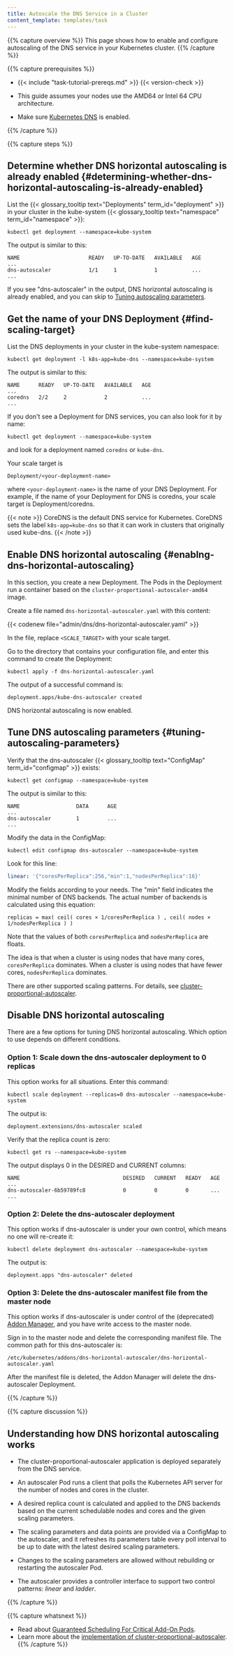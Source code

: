 ```yaml
---
title: Autoscale the DNS Service in a Cluster
content_template: templates/task
---
```


{{% capture overview %}}
This page shows how to enable and configure autoscaling of the DNS service in
your Kubernetes cluster.
{{% /capture %}}

{{% capture prerequisites %}}

* {{< include "task-tutorial-prereqs.md" >}} {{< version-check >}}

* This guide assumes your nodes use the AMD64 or Intel 64 CPU architecture.

* Make sure [Kubernetes DNS](/docs/concepts/services-networking/dns-pod-service/) is enabled.

{{% /capture %}}

{{% capture steps %}}

## Determine whether DNS horizontal autoscaling is already enabled {#determining-whether-dns-horizontal-autoscaling-is-already-enabled}

List the {{< glossary_tooltip text="Deployments" term_id="deployment" >}}
in your cluster in the kube-system {{< glossary_tooltip text="namespace" term_id="namespace" >}}:

```shell
kubectl get deployment --namespace=kube-system
```

The output is similar to this:

    NAME                      READY   UP-TO-DATE   AVAILABLE   AGE
    ...
    dns-autoscaler            1/1     1            1           ...
    ...

If you see "dns-autoscaler" in the output, DNS horizontal autoscaling is
already enabled, and you can skip to
[Tuning autoscaling parameters](#tuning-autoscaling-parameters).

## Get the name of your DNS Deployment {#find-scaling-target}

List the DNS deployments in your cluster in the kube-system namespace:

```shell
kubectl get deployment -l k8s-app=kube-dns --namespace=kube-system
```

The output is similar to this:

    NAME      READY   UP-TO-DATE   AVAILABLE   AGE
    ...
    coredns   2/2     2            2           ...
    ...

If you don't see a Deployment for DNS services, you can also look for it by name:

```shell
kubectl get deployment --namespace=kube-system
```

and look for a deployment named `coredns` or `kube-dns`.


Your scale target is

    Deployment/<your-deployment-name>

where `<your-deployment-name>` is the name of your DNS Deployment. For example, if
the name of your Deployment for DNS is coredns, your scale target is Deployment/coredns.

{{< note >}}
CoreDNS is the default DNS service for Kubernetes. CoreDNS sets the label
`k8s-app=kube-dns` so that it can work in clusters that originally used
kube-dns.
{{< /note >}}

## Enable DNS horizontal autoscaling {#enablng-dns-horizontal-autoscaling}

In this section, you create a new Deployment. The Pods in the Deployment run a
container based on the `cluster-proportional-autoscaler-amd64` image.

Create a file named `dns-horizontal-autoscaler.yaml` with this content:

{{< codenew file="admin/dns/dns-horizontal-autoscaler.yaml" >}}

In the file, replace `<SCALE_TARGET>` with your scale target.

Go to the directory that contains your configuration file, and enter this
command to create the Deployment:

```shell
kubectl apply -f dns-horizontal-autoscaler.yaml
```

The output of a successful command is:

    deployment.apps/kube-dns-autoscaler created

DNS horizontal autoscaling is now enabled.

## Tune DNS autoscaling parameters {#tuning-autoscaling-parameters}

Verify that the dns-autoscaler {{< glossary_tooltip text="ConfigMap" term_id="configmap" >}} exists:

```shell
kubectl get configmap --namespace=kube-system
```

The output is similar to this:

    NAME                  DATA      AGE
    ...
    dns-autoscaler        1         ...
    ...

Modify the data in the ConfigMap:

```shell
kubectl edit configmap dns-autoscaler --namespace=kube-system
```

Look for this line:

```yaml
linear: '{"coresPerReplica":256,"min":1,"nodesPerReplica":16}'
```

Modify the fields according to your needs. The "min" field indicates the
minimal number of DNS backends. The actual number of backends is
calculated using this equation:

    replicas = max( ceil( cores × 1/coresPerReplica ) , ceil( nodes × 1/nodesPerReplica ) )

Note that the values of both `coresPerReplica` and `nodesPerReplica` are
floats.

The idea is that when a cluster is using nodes that have many cores,
`coresPerReplica` dominates. When a cluster is using nodes that have fewer
cores, `nodesPerReplica` dominates.

There are other supported scaling patterns. For details, see
[cluster-proportional-autoscaler](https://github.com/kubernetes-incubator/cluster-proportional-autoscaler).

## Disable DNS horizontal autoscaling

There are a few options for tuning DNS horizontal autoscaling. Which option to
use depends on different conditions.

### Option 1: Scale down the dns-autoscaler deployment to 0 replicas

This option works for all situations. Enter this command:

```shell
kubectl scale deployment --replicas=0 dns-autoscaler --namespace=kube-system
```

The output is:

    deployment.extensions/dns-autoscaler scaled

Verify that the replica count is zero:

```shell
kubectl get rs --namespace=kube-system
```

The output displays 0 in the DESIRED and CURRENT columns:

    NAME                                 DESIRED   CURRENT   READY   AGE
    ...
    dns-autoscaler-6b59789fc8            0         0         0       ...
    ...

### Option 2: Delete the dns-autoscaler deployment

This option works if dns-autoscaler is under your own control, which means
no one will re-create it:

```shell
kubectl delete deployment dns-autoscaler --namespace=kube-system
```

The output is:

    deployment.apps "dns-autoscaler" deleted

### Option 3: Delete the dns-autoscaler manifest file from the master node

This option works if dns-autoscaler is under control of the (deprecated)
[Addon Manager](https://git.k8s.io/kubernetes/cluster/addons/README.md),
and you have write access to the master node.

Sign in to the master node and delete the corresponding manifest file.
The common path for this dns-autoscaler is:

    /etc/kubernetes/addons/dns-horizontal-autoscaler/dns-horizontal-autoscaler.yaml

After the manifest file is deleted, the Addon Manager will delete the
dns-autoscaler Deployment.

{{% /capture %}}

{{% capture discussion %}}

## Understanding how DNS horizontal autoscaling works

* The cluster-proportional-autoscaler application is deployed separately from
the DNS service.

* An autoscaler Pod runs a client that polls the Kubernetes API server for the
number of nodes and cores in the cluster.

* A desired replica count is calculated and applied to the DNS backends based on
the current schedulable nodes and cores and the given scaling parameters.

* The scaling parameters and data points are provided via a ConfigMap to the
autoscaler, and it refreshes its parameters table every poll interval to be up
to date with the latest desired scaling parameters.

* Changes to the scaling parameters are allowed without rebuilding or restarting
the autoscaler Pod.

* The autoscaler provides a controller interface to support two control
patterns: *linear* and *ladder*.

{{% /capture %}}

{{% capture whatsnext %}}
* Read about [Guaranteed Scheduling For Critical Add-On Pods](/docs/tasks/administer-cluster/guaranteed-scheduling-critical-addon-pods/).
* Learn more about the
[implementation of cluster-proportional-autoscaler](https://github.com/kubernetes-incubator/cluster-proportional-autoscaler).
{{% /capture %}}
